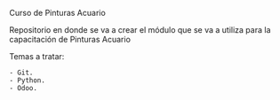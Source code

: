 Curso de Pinturas Acuario

Repositorio en donde se va a crear el módulo que se va a utiliza para la capacitación de Pinturas Acuario

Temas a tratar:

    - Git.
    - Python.
    - Odoo.
